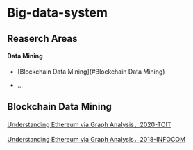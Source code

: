# Big-data-system
## Reaserch Areas
#### Data Mining
* [Blockchain Data Mining](#Blockchain Data Mining)

* ...

## Blockchain Data Mining
[Understanding Ethereum via Graph Analysis，2020-TOIT](https://dl.acm.org/doi/pdf/10.1145/3381036)

[Understanding Ethereum via Graph Analysis，2018-INFOCOM](https://www4.comp.polyu.edu.hk/~csxluo/EthereumGraphAnalysis.pdf)
 

